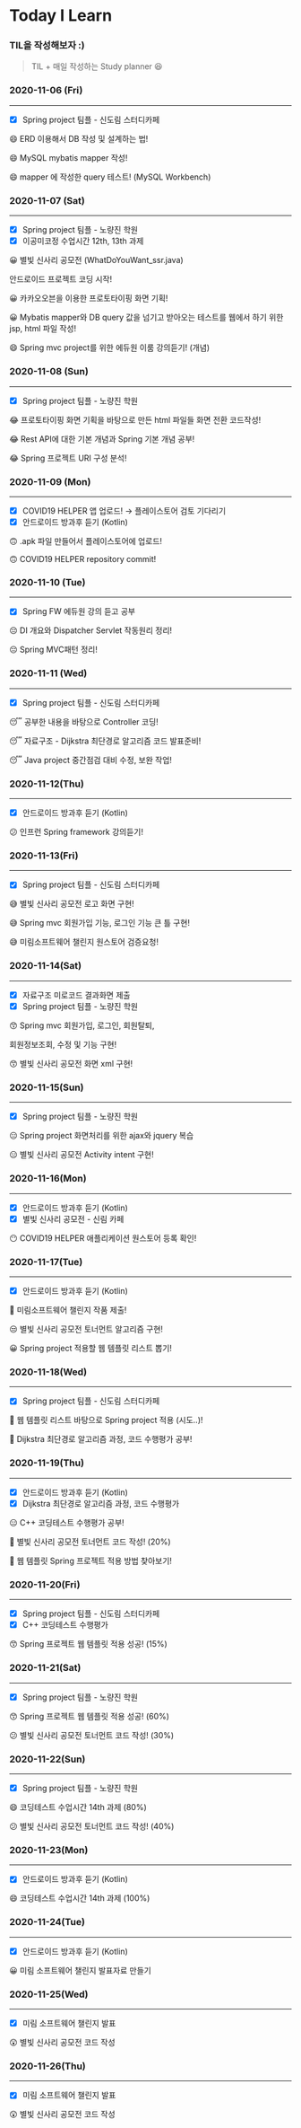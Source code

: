 # Today I Learn

### TIL을 작성해보자 :)

> TIL + 매일 작성하는 Study planner 😆

### 2020-11-06 (Fri)

---

- [x]  Spring project 팀플 - 신도림 스터디카페

😄 ERD 이용해서 DB 작성 및 설계하는 법!

😄 MySQL mybatis mapper 작성!

😄 mapper 에 작성한 query 테스트! (MySQL Workbench)

### 2020-11-07 (Sat)

---

- [x]  Spring project 팀플 - 노량진 학원
- [x]  이공미코정 수업시간 12th, 13th 과제

😀 별빛 신사리 공모전 (WhatDoYouWant_ssr.java) 

안드로이드 프로젝트 코딩 시작!

😀 카카오오븐을 이용한 프로토타이핑 화면 기획!

😀 Mybatis mapper와 DB query 값을 넘기고 받아오는 테스트를 웹에서 하기 위한 jsp, html 파일 작성!

😄  Spring mvc project를 위한 에듀원 이룸 강의듣기! (개념)

### 2020-11-08 (Sun)

---

- [x]  Spring project 팀플 - 노량진 학원

😂 프로토타이핑 화면 기획을 바탕으로 만든 html 파일들 화면 전환 코드작성!

😂 Rest API에 대한 기본 개념과 Spring 기본 개념 공부!

😂 Spring 프로젝트 URI 구성 분석!

### 2020-11-09 (Mon)

---

- [x]  COVID19 HELPER 앱 업로드! → 플레이스토어 검토 기다리기
- [x]  안드로이드 방과후 듣기 (Kotlin)

🙃 .apk 파일 만들어서 플레이스토어에 업로드!

🙃 COVID19 HELPER repository commit!

### 2020-11-10 (Tue)

---

- [x]  Spring FW 에듀원 강의 듣고 공부

😔 DI 개요와 Dispatcher Servlet 작동원리 정리!

😔 Spring MVC패턴 정리!

### 2020-11-11 (Wed)

---

- [x]  Spring project 팀플 - 신도림 스터디카페

😴 공부한 내용을 바탕으로 Controller 코딩!

😴 자료구조 - Dijkstra 최단경로 알고리즘 코드 발표준비!

😴 Java project 중간점검 대비 수정, 보완 작업!

### 2020-11-12(Thu)

---

- [x]  안드로이드 방과후 듣기 (Kotlin)

😕 인프런 Spring framework 강의듣기!

### 2020-11-13(Fri)

---

- [x]  Spring project 팀플 - 신도림 스터디카페

😅 별빛 신사리 공모전 로고 화면 구현!

😅 Spring mvc 회원가입 기능, 로그인 기능 큰 틀 구현!

😅 미림소프트웨어 챌린지 원스토어 검증요청!

### 2020-11-14(Sat)

---

- [x]  자료구조 미로코드 결과화면 제출
- [x]  Spring project 팀플 - 노량진 학원

😙 Spring mvc 회원가입, 로그인, 회원탈퇴,

회원정보조회, 수정 및 기능 구현!

😙 별빛 신사리 공모전 화면 xml 구현!

### 2020-11-15(Sun)

---

- [x]  Spring project 팀플 - 노량진 학원

😑 Spring project 화면처리를 위한 ajax와 jquery 복습

😑 별빛 신사리 공모전 Activity intent 구현!

### 2020-11-16(Mon)

---

- [x]  안드로이드 방과후 듣기 (Kotlin)
- [x]  별빛 신사리 공모전 - 신림 카페

😶 COVID19 HELPER 애플리케이션 원스토어 등록 확인!

### 2020-11-17(Tue)

---

- [x]  안드로이드 방과후 듣기 (Kotlin)

🙂 미림소프트웨어 챌린지 작품 제출!

😒 별빛 신사리 공모전 토너먼트 알고리즘 구현!

😀 Spring project 적용할 웹 템플릿 리스트 뽑기!

### 2020-11-18(Wed)

---

- [x]  Spring project 팀플 - 신도림 스터디카페

🙂 웹 템플릿 리스트 바탕으로 Spring project 적용 (시도..)!

🙂 Dijkstra 최단경로 알고리즘 과정, 코드 수행평가 공부!

### 2020-11-19(Thu)

---

- [x]  안드로이드 방과후 듣기 (Kotlin)
- [x]  Dijkstra 최단경로 알고리즘 과정, 코드 수행평가

😑 C++ 코딩테스트 수행평가 공부!

🙂 별빛 신사리 공모전 토너먼트 코드 작성! (20%)

🙂 웹 템플릿 Spring 프로젝트 적용 방법 찾아보기!

### 2020-11-20(Fri)

---

- [x]  Spring project 팀플 - 신도림 스터디카페
- [x]  C++ 코딩테스트 수행평가

😙 Spring 프로젝트 웹 템플릿 적용 성공! (15%)

### 2020-11-21(Sat)

---

- [x]  Spring project 팀플 - 노량진 학원

😙 Spring 프로젝트 웹 템플릿 적용 성공! (60%)

😕 별빛 신사리 공모전 토너먼트 코드 작성! (30%)

### 2020-11-22(Sun)

---

- [x]  Spring project 팀플 - 노량진 학원

😄 코딩테스트 수업시간 14th 과제 (80%)

😕 별빛 신사리 공모전 토너먼트 코드 작성! (40%)

### 2020-11-23(Mon)

---

- [x]  안드로이드 방과후 듣기 (Kotlin)

😄 코딩테스트 수업시간 14th 과제 (100%)

### 2020-11-24(Tue)

---

- [x]  안드로이드 방과후 듣기 (Kotlin)

😀 미림 소프트웨어 챌린지 발표자료 만들기

### 2020-11-25(Wed)

---

- [x]  미림 소프트웨어 챌린지 발표

😲 별빛 신사리 공모전 코드 작성

### 2020-11-26(Thu)

---

- [x]  미림 소프트웨어 챌린지 발표

😲 별빛 신사리 공모전 코드 작성